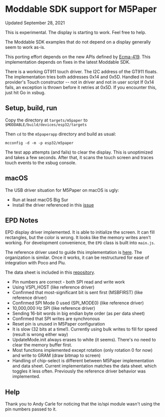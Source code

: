 # Moddable SDK support for M5Paper
Updated September 28, 2021

This is experimental. The display is starting to work. Feel free to help.

The Moddable SDK examples that do not depend on a display generally seem to work as-is.

This porting effort depends on the new APIs defined by [Ecma-419](https://419.ecma-international.org). This implementation depends on fixes in the latest Moddable SDK.

There is a working GT911 touch driver. The I2C address of the GT911 floats. The implementation tries both addresses 0x14 and 0x5D. Handled in host provider's Touch constructor -- not in driver and not in user script If 0x14 fails, an exception is thrown before it retries at 0x5D. If you encounter this, just hit Go in xsbug.

## Setup, build, run

Copy the directory at `targets/m5paper` to `$MODDABLE/build/devices/esp32/targets`

Then `cd` to the `m5paperapp` directory and build as usual:

```
mcconfig -d -m -p esp32/m5paper
```
The test app attempts (and fails) to clear the display. This is unoptimized and takes a few seconds. After that, it scans the touch screen and traces touch events to the xsbug console.

## macOS

The USB driver situation for M5Paper on macOS is ugly:

- Run at least macOS Big Sur
- Install the driver referenced in this [issue](https://github.com/Xinyuan-LilyGO/LilyGo-T-Call-SIM800/issues/139#issuecomment-904390716)

## EPD Notes

EPD display driver implemented. It is able to initialize the screen. It can fill rectangles, but the color is wrong. It looks like the memory writes aren't working. For development convenience, the `EPD` class is built into `main.js`.

The reference driver used to guide this implementation is [here](https://github.com/m5stack/M5EPD/blob/63f6eb34697b0120e68d279fe0e22e5ec3aba61b/src/M5EPD_Driver.cpp). The organization is similar. Once it works, it can be restructured for ease of integration with Poco and Piu.

The data sheet is included in this [repository](./documentation).

- Pin numbers are correct - both SPI read and write work
- Using VSPI_HOST (like reference driver)
- Confirmed that most-significant bit is sent first (MSBFIRST) (like reference driver)
- Confirmed SPI Mode 0 used (SPI_MODE0)  (like reference driver)
- 10,000,000 Hz SPI (like reference driver)
- Sending 16-bit words in big endian byte order (as per data sheet)
- Confirmed that SPI writes are synchronous
- Reset pin is unused in M5Paper configuration
- It is slow (32 bits at a time!). Currently using bulk writes  to fill for speed (result is wrong either way)
- UpdateMode.init always erases to white (it seems). There's no need to clear the memory buffer first.
- Most functions implemented except rotation (only rotation 0 for now) and write to GRAM (draw bitmap to screen)
- Handling of chip-select is different between M5Paper implementation and data sheet. Current implementation matches the data sheet. which toggles it less often. Previously the reference driver behavior was implemented.

## Help

Thank you to Andy Carle for noticing that the io/spi module wasn't using the pin numbers passed to it.
